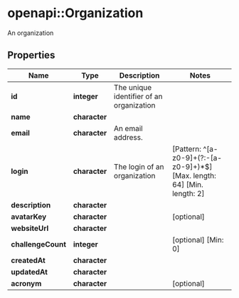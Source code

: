 # openapi::Organization

An organization

## Properties

| Name               | Type          | Description                              | Notes                                                                     |
| ------------------ | ------------- | ---------------------------------------- | ------------------------------------------------------------------------- |
| **id**             | **integer**   | The unique identifier of an organization |
| **name**           | **character** |                                          |
| **email**          | **character** | An email address.                        |
| **login**          | **character** | The login of an organization             | [Pattern: ^[a-z0-9]+(?:-[a-z0-9]+)\*$] [Max. length: 64] [Min. length: 2] |
| **description**    | **character** |                                          |
| **avatarKey**      | **character** |                                          | [optional]                                                                |
| **websiteUrl**     | **character** |                                          |
| **challengeCount** | **integer**   |                                          | [optional] [Min: 0]                                                       |
| **createdAt**      | **character** |                                          |
| **updatedAt**      | **character** |                                          |
| **acronym**        | **character** |                                          | [optional]                                                                |
